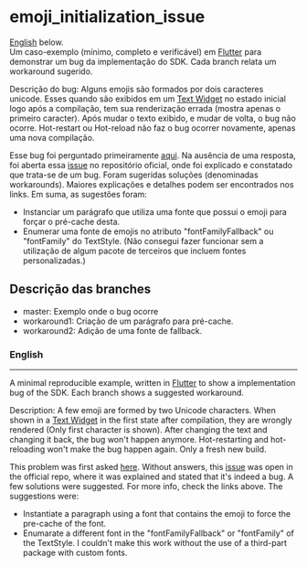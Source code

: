 # emoji_initialization_issue
[English](#english) below.</br>
Um caso-exemplo (mínimo, completo e verificável) em [Flutter](https://github.com/flutter) para demonstrar um bug da implementação do SDK. Cada branch relata um workaround sugerido.

Descrição do bug: Alguns emojis são formados por dois caracteres unicode. Esses quando são exibidos em um [Text Widget](https://api.flutter.dev/flutter/widgets/Text-class.html) no estado inicial logo após a compilação, tem sua renderização errada (mostra apenas o primeiro caracter). Após mudar o texto exibido, e mudar de volta, o bug não ocorre. Hot-restart ou Hot-reload não faz o bug ocorrer novamente, apenas uma nova compilação.

Esse bug foi perguntado primeiramente [aqui](https://stackoverflow.com/questions/59081353/text-widget-with-wrong-emoji-on-initialization-in-flutter). Na ausência de uma resposta, foi aberta essa [issue](https://github.com/flutter/flutter/issues/45947) no repositório oficial, onde foi explicado e constatado que trata-se de um bug. Foram sugeridas soluções (denominadas workarounds). Maiores explicações e detalhes podem ser encontrados nos links. Em suma, as sugestões foram:

 - Instanciar um parágrafo que utiliza uma fonte que possui o emoji para forçar o pré-cache desta.
 - Enumerar uma fonte de emojis no atributo "fontFamilyFallback" ou "fontFamily" do TextStyle. (Não consegui fazer funcionar sem a utilização de algum pacote de terceiros que incluem fontes personalizadas.)


## Descrição das branches


- master: Exemplo onde o bug ocorre
- workaround1: Criação de um parágrafo para pré-cache.
- workaround2: Adição de uma fonte de fallback.

### English
--- 

A minimal reproducible example, written in [Flutter](https://github.com/flutter) to show a implementation bug of the SDK. Each branch shows a suggested workaround.

Description: A few emoji are formed by two Unicode characters. When shown in a [Text Widget](https://api.flutter.dev/flutter/widgets/Text-class.html) in the first state after compilation, they are wrongly rendered (Only first character is shown). After changing the text and changing it back, the bug won't happen anymore. Hot-restarting and hot-reloading won't make the bug happen again. Only a fresh new build.

This problem was first asked [here](https://stackoverflow.com/questions/59081353/text-widget-with-wrong-emoji-on-initialization-in-flutter). Without answers, this [issue](https://github.com/flutter/flutter/issues/45947) was open in the official repo, where it was explained and stated that it's indeed a bug. A few solutions were suggested. For more info, check the links above. The suggestions were:

- Instantiate a paragraph using a font that contains the emoji to force the pre-cache of the font.
- Enumarate a different font in the "fontFamilyFallback" or "fontFamily" of the TextStyle. I couldn't make this work without the use of a third-part package with custom fonts.
